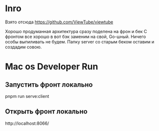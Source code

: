 # Inro
Взято отсюда
https://github.com/ViewTube/viewtube

Хорошо продуманная архитектура сразу поделена на фрон и бек
С фронтом все хорошо в вот бэк заменим на свой, Go-шный.
Ничего особы выпиливать не будем. Папку server со старым беком оставим
и создадим совою.

# Mac os Developer Run
## Запустить фронт локально
pnpm run serve:client

## Открыть фронт локально
http://localhost:8066/ 



